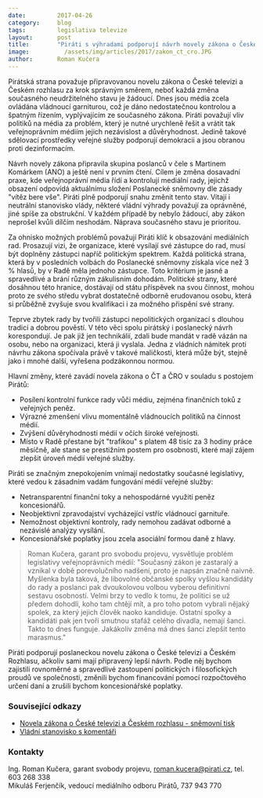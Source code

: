 ```yaml
---
date:         2017-04-26
category:     blog
tags:         legislativa televize
layout:       post
title:        "Piráti s výhradami podporují návrh novely zákona o České televizi a Českém rozhlasu"
image:          /assets/img/articles/2017/zakon_ct_cro.JPG
author:       Roman Kučera
---
```


Pirátská strana považuje připravovanou novelu zákona o České televizi a Českém rozhlasu za krok správným směrem, neboť každá změna současného neudržitelného stavu je žádoucí. Dnes jsou média zcela ovládána vládnoucí garniturou, což je dáno nedostatečnou kontrolou a špatným řízením, vyplývajícím ze současného zákona. Piráti považují vliv politiků na média za problém, který je nutné urychleně řešit a vrátit tak veřejnoprávním médiím jejich nezávislost a důvěryhodnost. Jedině takové sdělovací prostředky veřejné služby podporují demokracii a jsou obranou proti dezinformacím.

Návrh novely zákona připravila skupina poslanců v čele s Martinem Komárkem (ANO) a ještě není v prvním čtení. Cílem je změna dosavadní praxe, kde veřejnoprávní média řídí a kontrolují mediální rady, jejichž obsazení odpovídá aktuálnímu složení Poslanecké sněmovny dle zásady "vítěz bere vše". Piráti plně podporují snahu změnit tento stav. Vítají i neutrální stanovisko vlády, některé vládní výhrady považují za oprávněné, jiné spíše za obstrukční. V každém případě by nebylo žádoucí, aby zákon neprošel kvůli dílčím neshodám. Náprava současného stavu je prioritou.

Za ohnisko možných problémů považují Piráti klíč k obsazování mediálních rad. Prosazují vizi, že organizace, které vysílají své zástupce do rad, musí být doplněny zástupci napříč politickým spektrem. Každá politická strana, která by v posledních volbách do Poslanecké sněmovny získala více než 3 % hlasů, by v Radě měla jednoho zástupce. Toto kritérium je jasné a spravedlivé a brání různým zákulisním dohodám. Politické strany, které dosáhnou této hranice, dostávají od státu příspěvek na svou činnost, mohou proto ze svého středu vybrat dostatečně odborně erudovanou osobu, která si průběžně zvyšuje svou kvalifikaci i za možného přispění své strany.

Teprve zbytek rady by tvořili zástupci nepolitických organizací s dlouhou tradicí a dobrou pověstí. V této věci spolu pirátský i poslanecký návrh korespondují. Je pak již jen technikálií, zdali bude mandát v radě vázán na osobu, nebo na organizaci, která ji vyslala. Jedna z vládních námitek proti návrhu zákona spočívala právě v takové maličkosti, která může být, stejně jako i mnohé další, vyřešena podzákonnou normou.

Hlavní změny, které zavádí novela zákona o ČT a ČRO v souladu s postojem Pirátů:

- Posílení kontrolní funkce rady vůči médiu, zejména finančních toků z veřejných peněz.
- Výrazné zmenšení vlivu momentálně vládnoucích politiků na činnost médií.
- Zvýšení důvěryhodnosti médií v očích široké veřejnosti.
- Místo v Radě přestane být "trafikou" s platem 48 tisíc za 3 hodiny práce měsíčně, ale stane se prestižním postem pro osobnosti, které mají zájem zlepšit úroveň médií veřejné služby.

Piráti se značným znepokojením vnímají nedostatky současné legislativy, které vedou k zásadním vadám fungování médií veřejné služby:

- Netransparentní finanční toky a nehospodárné využití peněz koncesionářů.
- Neobjektivní zpravodajství vycházející vstříc vládnoucí garnituře.
- Nemožnost objektivní kontroly, rady nemohou zadávat odborné a nezávislé analýzy vysílání.
- Koncesionářské poplatky jsou zcela asociální formou daně z hlavy.

> Roman Kučera, garant pro svobodu projevu, vysvětluje problém legislativy veřejnoprávních médií: "Současný zákon je zastaralý a vznikal v době porevolučního nadšení, proto je napsán značně naivně. Myšlenka byla taková, že libovolné občanské spolky vyšlou kandidáty do rady a poslanci pak dvoukolovou volbou vyberou definitivní sestavu osobností. Velmi brzy to vedlo k tomu, že politici se už předem dohodli, koho tam chtějí mít, a pro toho potom vybrali nějaký spolek, za který jejich člověk naoko kandiduje. Ostatní spolky a kandidáti pak jen tvoří smutnou stafáž celého divadla, nemají šanci. Takto to dnes funguje. Jakákoliv změna má dnes šanci zlepšit tento marasmus."

Piráti podporují poslaneckou novelu zákona o České televizi a Českém Rozhlasu, ačkoliv sami mají připravený lepší návrh. Podle něj bychom zajistili rovnoměrné a spravedlivé zastoupení politických i filosofických proudů ve společnosti, změnili bychom financování pomocí rozpočtového určení daní a zrušili bychom koncesionářské poplatky.


### Související odkazy

- [Novela zákona o České televizi a Českém rozhlasu - sněmovní tisk](http://www.psp.cz/sqw/text/tiskt.sqw?O=7&CT=965&CT1=0)
- [Vládní stanovisko s komentáři](https://svobodumediim.cz/news/detail/132)

### Kontakty

Ing. Roman Kučera, garant svobody projevu, roman.kucera@pirati.cz, tel. 603 268 338  
Mikuláš Ferjenčík, vedoucí mediálního odboru Pirátů, 737 943 770

